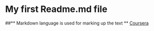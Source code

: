 # My first Readme.md file
##** Markdown language is used for marking up the text **
[Coursera](www.coursera.org)
